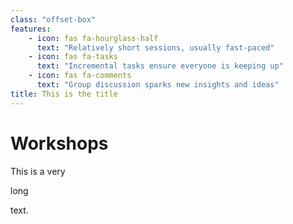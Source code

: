 ```yaml
---
class: "offset-box"
features:
    - icon: fas fa-hourglass-half
      text: "Relatively short sessions, usually fast-paced"
    - icon: fas fa-tasks
      text: "Incremental tasks ensure everyone is keeping up"
    - icon: fas fa-comments
      text: "Group discussion sparks new insights and ideas"
title: This is the title
---
```


# Workshops

This is a very

long

text.

